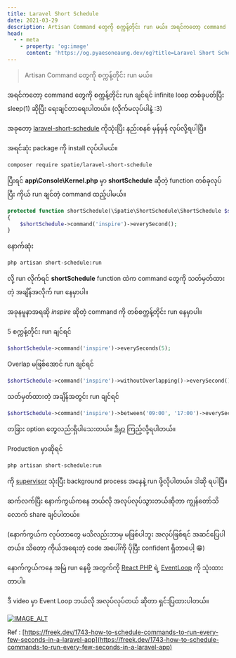 ```yaml
---
title: Laravel Short Schedule
date: 2021-03-29
description: Artisan Command တွေကို စက္ကန့်တိုင်း run မယ်။ အရင်ကတော့ command တွေကို စက္ကန့်တိုင်း run ချင်ရင် infinite loop တစ်ခုပတ်ပြီး sleep(1) ဆိုပြီး ရေးချင်တာရေးပါတယ် (လိုက်မလုပ်ပါနဲ့ :3)။ အခုတော့ laravel-short-schedule ကိုသုံးပြီး နည်းစနစ် မှန်မှန် လုပ်လို့ရပါပြီ။
head:
  - - meta
    - property: 'og:image'
      content: 'https://og.pyaesoneaung.dev/og?title=Laravel Short Schedule'
---
```


> Artisan Command တွေကို စက္ကန့်တိုင်း run မယ်။

အရင်ကတော့ command တွေကို စက္ကန့်တိုင်း run ချင်ရင် infinite loop တစ်ခုပတ်ပြီး sleep(1) ဆိုပြီး ရေးချင်တာရေးပါတယ်။ (လိုက်မလုပ်ပါနဲ့ :3)

အခုတော့ [laravel-short-schedule](https://github.com/spatie/laravel-short-schedule) ကိုသုံးပြီး နည်းစနစ် မှန်မှန် လုပ်လို့ရပါပြီ။

အရင်ဆုံး package ကို install လုပ်ပါမယ်။

```bash
composer require spatie/laravel-short-schedule
```

ပြီးရင် **app\\Console\\Kernel.php** မှာ **shortSchedule** ဆိုတဲ့ function တစ်ခုလုပ်ပြီး ကိုယ် run ချင်တဲ့ command ထည့်ပါမယ်။

```php
protected function shortSchedule(\Spatie\ShortSchedule\ShortSchedule $shortSchedule)
{
    $shortSchedule->command('inspire')->everySecond();
}
```

နောက်ဆုံး

```bash
php artisan short-schedule:run
```

လို့ run လိုက်ရင် **shortSchedule** function ထဲက command တွေကို သတ်မှတ်ထားတဲ့ အချိန်အလိုက် run နေမှာပါ။

အခုနမူနာအရဆို _inspire_ ဆိုတဲ့ command ကို တစ်စက္ကန့်တိုင်း run နေမှာပါ။

5 စက္ကန့်တိုင်း run ချင်ရင်

```php
$shortSchedule->command('inspire')->everySeconds(5);
```

Overlap မဖြစ်အောင် run ချင်ရင်

```php
$shortSchedule->command('inspire')->withoutOverlapping()->everySecond();
```

သတ်မှတ်ထားတဲ့ အချိန်အတွင်း run ချင်ရင်

```php
$shortSchedule->command('inspire')->between('09:00', '17:00')->everySecond();
```

တခြား option တွေလည်းရှိပါသေးတယ်။ [ဒီမှာ](https://github.com/spatie/laravel-short-schedule#usage) ကြည့်လို့ရပါတယ်။

Production မှာဆိုရင်

```bash
php artisan short-schedule:run
```

ကို [supervisor](http://supervisord.org/) သုံးပြီး background process အနေနဲ့ run ဖို့လိုပါတယ်။ ဒါဆို ရပါပြီ။

ဆက်လက်ပြီး နောက်ကွယ်ကနေ ဘယ်လို အလုပ်လုပ်သွားတယ်ဆိုတာ ကျွန်တော်သိလောက် share ချင်ပါတယ်။

(နောက်ကွယ်က လုပ်တာတွေ မသိလည်းဘာမှ မဖြစ်ပါဘူး အလုပ်ဖြစ်ရင် အဆင်ပြေပါတယ်။ သိတော့ ကိုယ်အရေးတဲ့ code အပေါ်ကို ပိုပြီး confident ရှိတာပေါ့ 😁)

နောက်ကွယ်ကနေ အမြဲ run နေဖို့ အတွက်ကို [React PHP](https://reactphp.org/) ရဲ့ [EventLoop](https://reactphp.org/event-loop/) ကို သုံးထားတာပါ။

ဒီ video မှာ Event Loop ဘယ်လို အလုပ်လုပ်တယ် ဆိုတာ ရှင်းပြထားပါတယ်။

[![IMAGE_ALT](https://img.youtube.com/vi/mJFbYHYxSDg/0.jpg)](https://www.youtube.com/watch?v=mJFbYHYxSDg)

Ref : [https://freek.dev/1743-how-to-schedule-commands-to-run-every-few-seconds-in-a-laravel-app](https://freek.dev/1743-how-to-schedule-commands-to-run-every-few-seconds-in-a-laravel-app)
